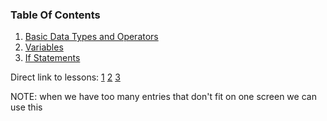 ### Table Of Contents

1. [Basic Data Types and Operators](#basic-data-types)
1. [Variables](#variables)
1. [If Statements](#if)

Direct link to lessons: [1](#lesson1) [2](#lesson2) [3](#lesson3)

NOTE: when we have too many entries that don't fit on one screen we can use this <!-- .slide: style="font-size:80%" -->
